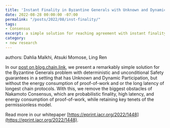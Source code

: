 ```yaml
---
title: 'Instant Finality in Byzantine Generals with Unknown and Dynamic Participation'
date: 2022-08-28 00:00:00 -07:00
permalink: "/posts/2022/08/inst-finality/"
tags:
- Consensus
excerpt: a simple solution for reaching agreement with instant finality when there is an unknown and dynamic set of active nodes
category:
- new research
---
```


authors: Dahlia Malkhi, Atsuki Momose, Ling Ren

In our [post on blog.chain.link](https://blog.chain.link/instant-finality-in-byzantine-generals-with-unknown-and-dynamic-participation/),
we present a remarkably simple solution for the Byzantine Generals problem with deterministic and unconditional Safety guarantees in a setting that has Unknown and Dynamic Participation, but without the energy consumption of proof-of-work and or the long latency of longest chain protocols. With this, we remove the biggest obstacles of Nakamoto Consensus, which are probabilistic finality, high latency, and energy consumption of proof-of-work, while retaining key tenets of the permissionless model.

Read more in our whitepaper [https://eprint.iacr.org/2022/1448](https://eprint.iacr.org/2022/1448).
